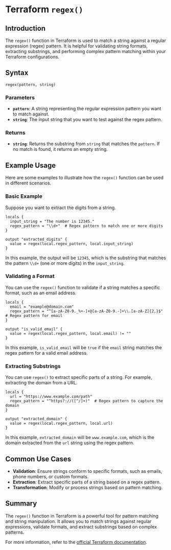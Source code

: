 # Terraform `regex()`

## Introduction

The `regex()` function in Terraform is used to match a string against a regular expression (regex) pattern. It is helpful for validating string formats, extracting substrings, and performing complex pattern matching within your Terraform configurations.

## Syntax

```hcl
regex(pattern, string)
```

### Parameters

- **`pattern`**: A string representing the regular expression pattern you want to match against.
- **`string`**: The input string that you want to test against the regex pattern.

### Returns

- **`string`**: Returns the substring from `string` that matches the `pattern`. If no match is found, it returns an empty string.

## Example Usage

Here are some examples to illustrate how the `regex()` function can be used in different scenarios.

### Basic Example

Suppose you want to extract the digits from a string.

```hcl
locals {
  input_string = "The number is 12345."
  regex_pattern = "\\d+"  # Regex pattern to match one or more digits
}

output "extracted_digits" {
  value = regex(local.regex_pattern, local.input_string)
}
```

In this example, the output will be `12345`, which is the substring that matches the pattern `\\d+` (one or more digits) in the `input_string`.

### Validating a Format

You can use the `regex()` function to validate if a string matches a specific format, such as an email address.

```hcl
locals {
  email = "example@domain.com"
  regex_pattern = "^[a-zA-Z0-9._%+-]+@[a-zA-Z0-9.-]+\\.[a-zA-Z]{2,}$"  # Regex pattern for email
}

output "is_valid_email" {
  value = regex(local.regex_pattern, local.email) != ""
}
```

In this example, `is_valid_email` will be `true` if the `email` string matches the regex pattern for a valid email address.

### Extracting Substrings

You can use `regex()` to extract specific parts of a string. For example, extracting the domain from a URL.

```hcl
locals {
  url = "https://www.example.com/path"
  regex_pattern = "^https?://([^/]+)"  # Regex pattern to capture the domain
}

output "extracted_domain" {
  value = regex(local.regex_pattern, local.url)
}
```

In this example, `extracted_domain` will be `www.example.com`, which is the domain extracted from the `url` string using the regex pattern.

## Common Use Cases

- **Validation**: Ensure strings conform to specific formats, such as emails, phone numbers, or custom formats.
- **Extraction**: Extract specific parts of a string based on a regex pattern.
- **Transformation**: Modify or process strings based on pattern matching.

## Summary

The `regex()` function in Terraform is a powerful tool for pattern matching and string manipulation. It allows you to match strings against regular expressions, validate formats, and extract substrings based on complex patterns. 

For more information, refer to the [official Terraform documentation](https://registry.terraform.io/providers/hashicorp/null/latest/docs/functions/regex).
